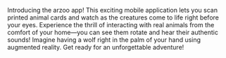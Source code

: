 Introducing the arzoo app! This exciting mobile application lets you scan printed animal cards and watch as the creatures come to life right before your eyes. Experience the thrill of interacting with real animals from the comfort of your home—you can see them rotate and hear their authentic sounds! Imagine having a wolf right in the palm of your hand using augmented reality. Get ready for an unforgettable adventure!
